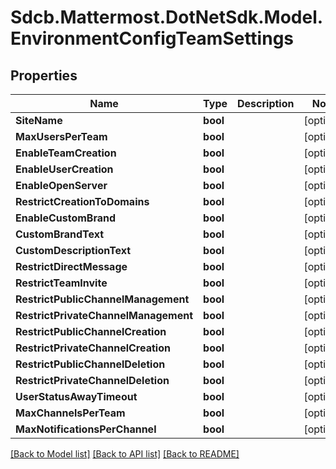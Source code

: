 # Sdcb.Mattermost.DotNetSdk.Model.EnvironmentConfigTeamSettings
## Properties

Name | Type | Description | Notes
------------ | ------------- | ------------- | -------------
**SiteName** | **bool** |  | [optional] 
**MaxUsersPerTeam** | **bool** |  | [optional] 
**EnableTeamCreation** | **bool** |  | [optional] 
**EnableUserCreation** | **bool** |  | [optional] 
**EnableOpenServer** | **bool** |  | [optional] 
**RestrictCreationToDomains** | **bool** |  | [optional] 
**EnableCustomBrand** | **bool** |  | [optional] 
**CustomBrandText** | **bool** |  | [optional] 
**CustomDescriptionText** | **bool** |  | [optional] 
**RestrictDirectMessage** | **bool** |  | [optional] 
**RestrictTeamInvite** | **bool** |  | [optional] 
**RestrictPublicChannelManagement** | **bool** |  | [optional] 
**RestrictPrivateChannelManagement** | **bool** |  | [optional] 
**RestrictPublicChannelCreation** | **bool** |  | [optional] 
**RestrictPrivateChannelCreation** | **bool** |  | [optional] 
**RestrictPublicChannelDeletion** | **bool** |  | [optional] 
**RestrictPrivateChannelDeletion** | **bool** |  | [optional] 
**UserStatusAwayTimeout** | **bool** |  | [optional] 
**MaxChannelsPerTeam** | **bool** |  | [optional] 
**MaxNotificationsPerChannel** | **bool** |  | [optional] 

[[Back to Model list]](../README.md#documentation-for-models) [[Back to API list]](../README.md#documentation-for-api-endpoints) [[Back to README]](../README.md)

